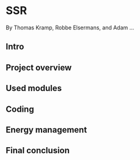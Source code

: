 # SSR
By Thomas Kramp, Robbe Elsermans, and Adam ...

## Intro

## Project overview

## Used modules

## Coding

## Energy management

## Final conclusion

